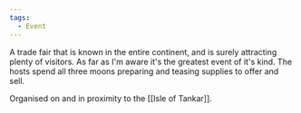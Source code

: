 ```yaml
---
tags:
  - Event
---
```

A trade fair that is known in the entire continent, and is surely attracting plenty of visitors.
As far as I'm aware it's the greatest event of it's kind. 
The hosts spend all three moons preparing and teasing supplies to offer and sell. 

Organised on and in proximity to the [[Isle of Tankar]]. 